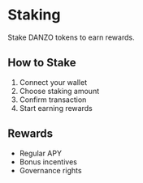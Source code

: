 # Staking

Stake DANZO tokens to earn rewards.

## How to Stake

1. Connect your wallet
2. Choose staking amount
3. Confirm transaction
4. Start earning rewards

## Rewards

- Regular APY
- Bonus incentives
- Governance rights
